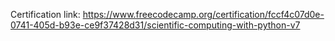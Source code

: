 Certification link: https://www.freecodecamp.org/certification/fccf4c07d0e-0741-405d-b93e-ce9f37428d31/scientific-computing-with-python-v7